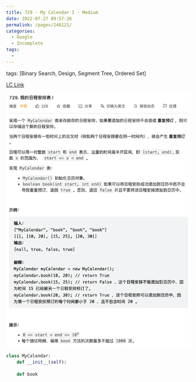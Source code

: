 ```yaml
---
title: 729 - My Calendar I - Medium
date: 2022-07-27 09:57:26
permalink: /pages/246121/
categories:
  - Google
  - Incomplete
tags:
  - 
---
```

tags: [Binary Search, Design, Segment Tree, Ordered Set]

[LC Link](https://leetcode.cn/problems/my-calendar-i/)

![](https://raw.githubusercontent.com/emmableu/image/master/202208091310545.png)



```python
class MyCalendar:
	def __init__(self):

	def book
```